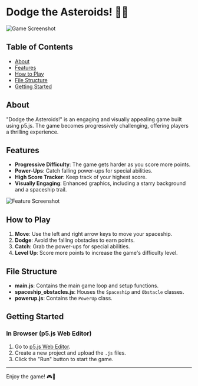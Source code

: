 # Dodge the Asteroids! 🚀💫

![Game Screenshot](your-game-screenshot-link-here)

## Table of Contents

- [About](#about)
- [Features](#features)
- [How to Play](#how-to-play)
- [File Structure](#file-structure)
- [Getting Started](#getting-started)

## About

"Dodge the Asteroids!" is an engaging and visually appealing game built using p5.js. The game becomes progressively challenging, offering players a thrilling experience.

## Features

- **Progressive Difficulty**: The game gets harder as you score more points.
- **Power-Ups**: Catch falling power-ups for special abilities.
- **High Score Tracker**: Keep track of your highest score.
- **Visually Engaging**: Enhanced graphics, including a starry background and a spaceship trail.

![Feature Screenshot](your-feature-screenshot-link-here)

## How to Play

1. **Move**: Use the left and right arrow keys to move your spaceship.
2. **Dodge**: Avoid the falling obstacles to earn points.
3. **Catch**: Grab the power-ups for special abilities.
4. **Level Up**: Score more points to increase the game's difficulty level.

## File Structure

- **main.js**: Contains the main game loop and setup functions.
- **spaceship_obstacles.js**: Houses the `Spaceship` and `Obstacle` classes.
- **powerup.js**: Contains the `PowerUp` class.

## Getting Started

### In Browser (p5.js Web Editor)

1. Go to [p5.js Web Editor](https://editor.p5js.org/).
2. Create a new project and upload the `.js` files.
3. Click the "Run" button to start the game.

---

Enjoy the game! 🎮🌌
